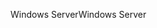 <span data-ttu-id="4a678-101">Windows Server</span><span class="sxs-lookup"><span data-stu-id="4a678-101">Windows Server</span></span>
